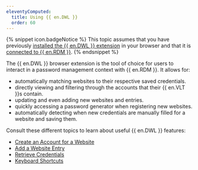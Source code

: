 ```yaml
---
eleventyComputed:
  title: Using {{ en.DWL }}
  order: 60
---
```

{% snippet icon.badgeNotice %} 
This topic assumes that you have previously [installed the {{ en.DWL }} extension](/rdm/windows/dwl/installation/) in your browser and that it is [connected to {{ en.RDM }}](/rdm/windows/dwl/first-login-devolutions-web-login/). 
{% endsnippet %}
 
The {{ en.DWL }} browser extension is the tool of choice for users to interact in a password management context with {{ en.RDM }}. It allows for:  

* automatically matching websites to their respective saved credentials. 
* directly viewing and filtering through the accounts that their {{ en.VLT }}s contain. 
* updating and even adding new websites and entries. 
* quickly accessing a password generator when registering new websites. 
* automatically detecting when new credentials are manually filled for a website and saving them. 

Consult these different topics to learn about useful {{ en.DWL }} features:  

* [Create an Account for a Website](/rdm/windows/dwl/using-devolutions-web-login/create-account-website/) 
* [Add a Website Entry](/rdm/windows/dwl/using-devolutions-web-login/add-website-entry-dwl/) 
* [Retrieve Credentials](/rdm/windows/dwl/using-devolutions-web-login/retrieve-credentials/) 
* [Keyboard Shortcuts](/rdm/windows/dwl/settings/keyboard-shortcuts/) 
